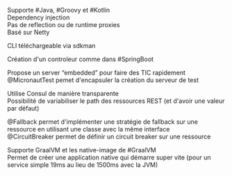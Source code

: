 Supporte #Java, #Groovy et #Kotlin  
Dependency injection  
Pas de reflection ou de runtime proxies  
Basé sur Netty  
  
CLI téléchargeable via sdkman  
  
Création d'un controleur comme dans #SpringBoot  
  
Propose un server “embedded” pour faire des TIC rapidement  
@MicronautTest pemet d'encapsuler la création du serveur de test  
  
Utilise Consul de manière transparente  
Possibilité de variabiliser le path des ressources REST (et d'avoir une valeur par défaut)  
  
@Fallback permet d'implémenter une stratégie de fallback sur une ressource en utilisant une classe avec la même interface  
@CircuitBreaker permet de définir un circuit breaker sur une ressource  
  
Supporte GraalVM et les native-image de #GraalVM  
Permet de créer une application native qui démarre super vite (pour un service simple 19ms au lieu de 1500ms avec la JVM)